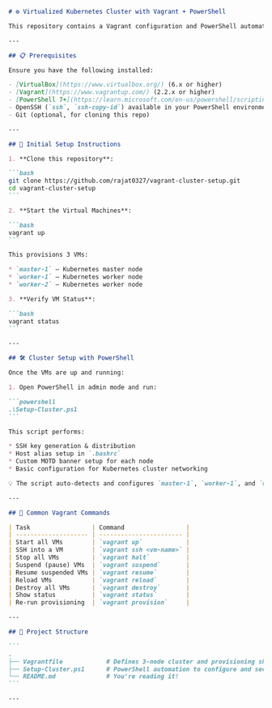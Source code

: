 ````markdown
# ⚙️ Virtualized Kubernetes Cluster with Vagrant + PowerShell

This repository contains a Vagrant configuration and PowerShell automation script for setting up a local multi-node Kubernetes cluster using VirtualBox.

---

## 📋 Prerequisites

Ensure you have the following installed:

- [VirtualBox](https://www.virtualbox.org/) (6.x or higher)
- [Vagrant](https://www.vagrantup.com/) (2.2.x or higher)
- [PowerShell 7+](https://learn.microsoft.com/en-us/powershell/scripting/install/installing-powershell) (on Windows/macOS/Linux)
- OpenSSH (`ssh`, `ssh-copy-id`) available in your PowerShell environment
- Git (optional, for cloning this repo)

---

## 🚀 Initial Setup Instructions

1. **Clone this repository**:

```bash
git clone https://github.com/rajat0327/vagrant-cluster-setup.git
cd vagrant-cluster-setup
```

2. **Start the Virtual Machines**:

```bash
vagrant up
```

This provisions 3 VMs:

* `master-1` – Kubernetes master node
* `worker-1` – Kubernetes worker node
* `worker-2` – Kubernetes worker node

3. **Verify VM Status**:

```bash
vagrant status
```

---

## 🛠️ Cluster Setup with PowerShell

Once the VMs are up and running:

1. Open PowerShell in admin mode and run:

```powershell
.\Setup-Cluster.ps1
```

This script performs:

* SSH key generation & distribution
* Host alias setup in `.bashrc`
* Custom MOTD banner setup for each node
* Basic configuration for Kubernetes cluster networking

💡 The script auto-detects and configures `master-1`, `worker-1`, and `worker-2` using their static IPs defined in the `Vagrantfile`.

---

## 🔁 Common Vagrant Commands

| Task                 | Command                 |
| -------------------- | ----------------------- |
| Start all VMs        | `vagrant up`            |
| SSH into a VM        | `vagrant ssh <vm-name>` |
| Stop all VMs         | `vagrant halt`          |
| Suspend (pause) VMs  | `vagrant suspend`       |
| Resume suspended VMs | `vagrant resume`        |
| Reload VMs           | `vagrant reload`        |
| Destroy all VMs      | `vagrant destroy`       |
| Show status          | `vagrant status`        |
| Re-run provisioning  | `vagrant provision`     |

---

## 📁 Project Structure

```
.
├── Vagrantfile            # Defines 3-node cluster and provisioning shell scripts
├── Setup-Cluster.ps1      # PowerShell automation to configure and secure the cluster
└── README.md              # You're reading it!
```

---

